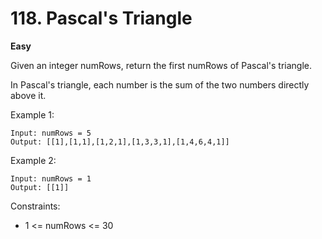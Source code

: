# 118. Pascal's Triangle

**Easy**

Given an integer numRows, return the first numRows of Pascal's triangle.

In Pascal's triangle, each number is the sum of the two numbers directly above it.

Example 1:

    Input: numRows = 5
    Output: [[1],[1,1],[1,2,1],[1,3,3,1],[1,4,6,4,1]]

Example 2:

    Input: numRows = 1
    Output: [[1]]

Constraints:

- 1 <= numRows <= 30
